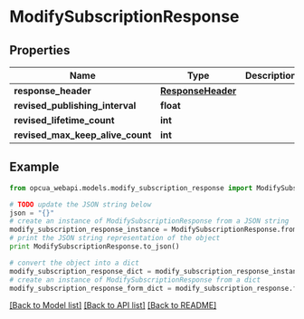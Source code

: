 # ModifySubscriptionResponse


## Properties
Name | Type | Description | Notes
------------ | ------------- | ------------- | -------------
**response_header** | [**ResponseHeader**](ResponseHeader.md) |  | [optional] 
**revised_publishing_interval** | **float** |  | [optional] 
**revised_lifetime_count** | **int** |  | [optional] 
**revised_max_keep_alive_count** | **int** |  | [optional] 

## Example

```python
from opcua_webapi.models.modify_subscription_response import ModifySubscriptionResponse

# TODO update the JSON string below
json = "{}"
# create an instance of ModifySubscriptionResponse from a JSON string
modify_subscription_response_instance = ModifySubscriptionResponse.from_json(json)
# print the JSON string representation of the object
print ModifySubscriptionResponse.to_json()

# convert the object into a dict
modify_subscription_response_dict = modify_subscription_response_instance.to_dict()
# create an instance of ModifySubscriptionResponse from a dict
modify_subscription_response_form_dict = modify_subscription_response.from_dict(modify_subscription_response_dict)
```
[[Back to Model list]](../README.md#documentation-for-models) [[Back to API list]](../README.md#documentation-for-api-endpoints) [[Back to README]](../README.md)


